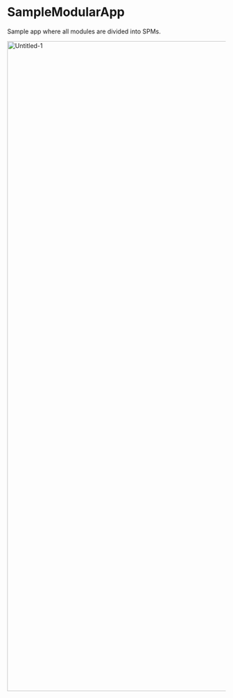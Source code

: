 # SampleModularApp
Sample app where all modules are divided into SPMs.

<img width="1496" alt="Untitled-1" src="https://github.com/hwrlshn/SampleModularApp/assets/44808549/89127ef5-847a-471f-ae20-e7fc80ae467d">

